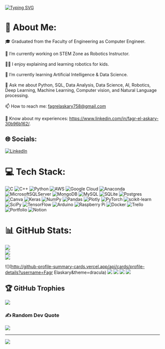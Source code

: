 [![Typing SVG](https://readme-typing-svg.herokuapp.com?font=Fira+Code&pause=1000&color=BC96F7&width=435&lines=Welcome+in+my+Github;The+World+of+Data)](https://git.io/typing-svg)

# 💫 About Me:
🎓 Graduated from the Faculty of  Engineering as Computer Engineer.<br><br>🔭 I’m currently working on  STEM Zone as Robotics Instructor.<br><br>👨‍💻 I enjoy explaining and learning robotics for kids.<br><br>🌱 I’m currently learning Artificial Intelligence & Data Science.<br><br>💬 Ask me about Python, SQL, Data Analysis, Data Science, AI, Robotics, Deep Learning, Machine Learning, Computer vision, and Natural Language processing.<br><br>📫 How to reach me: fagrelaskary758@gmail.com<br><br>📄 Know about my experiences: https://www.linkedin.com/in/fagr-el-askary-30b96b162/.


## 🌐 Socials:
[![LinkedIn](https://img.shields.io/badge/LinkedIn-%230077B5.svg?logo=linkedin&logoColor=white)](https://linkedin.com/in/https://www.linkedin.com/in/fagr-el-askary-30b96b162/) 

# 💻 Tech Stack:
![C](https://img.shields.io/badge/c-%2300599C.svg?style=plastic&logo=c&logoColor=white) ![C++](https://img.shields.io/badge/c++-%2300599C.svg?style=plastic&logo=c%2B%2B&logoColor=white) ![Python](https://img.shields.io/badge/python-3670A0?style=plastic&logo=python&logoColor=ffdd54) ![AWS](https://img.shields.io/badge/AWS-%23FF9900.svg?style=plastic&logo=amazon-aws&logoColor=white) ![Google Cloud](https://img.shields.io/badge/Google%20Cloud-%234285F4.svg?style=plastic&logo=google-cloud&logoColor=white) ![Anaconda](https://img.shields.io/badge/Anaconda-%2344A833.svg?style=plastic&logo=anaconda&logoColor=white) ![MicrosoftSQLServer](https://img.shields.io/badge/Microsoft%20SQL%20Sever-CC2927?style=plastic&logo=microsoft%20sql%20server&logoColor=white) ![MongoDB](https://img.shields.io/badge/MongoDB-%234ea94b.svg?style=plastic&logo=mongodb&logoColor=white) ![MySQL](https://img.shields.io/badge/mysql-%2300f.svg?style=plastic&logo=mysql&logoColor=white) ![SQLite](https://img.shields.io/badge/sqlite-%2307405e.svg?style=plastic&logo=sqlite&logoColor=white) ![Postgres](https://img.shields.io/badge/postgres-%23316192.svg?style=plastic&logo=postgresql&logoColor=white) ![Canva](https://img.shields.io/badge/Canva-%2300C4CC.svg?style=plastic&logo=Canva&logoColor=white) ![Keras](https://img.shields.io/badge/Keras-%23D00000.svg?style=plastic&logo=Keras&logoColor=white) ![NumPy](https://img.shields.io/badge/numpy-%23013243.svg?style=plastic&logo=numpy&logoColor=white) ![Pandas](https://img.shields.io/badge/pandas-%23150458.svg?style=plastic&logo=pandas&logoColor=white) ![Plotly](https://img.shields.io/badge/Plotly-%233F4F75.svg?style=plastic&logo=plotly&logoColor=white) ![PyTorch](https://img.shields.io/badge/PyTorch-%23EE4C2C.svg?style=plastic&logo=PyTorch&logoColor=white) ![scikit-learn](https://img.shields.io/badge/scikit--learn-%23F7931E.svg?style=plastic&logo=scikit-learn&logoColor=white) ![SciPy](https://img.shields.io/badge/SciPy-%230C55A5.svg?style=plastic&logo=scipy&logoColor=%white) ![TensorFlow](https://img.shields.io/badge/TensorFlow-%23FF6F00.svg?style=plastic&logo=TensorFlow&logoColor=white) ![Arduino](https://img.shields.io/badge/-Arduino-00979D?style=plastic&logo=Arduino&logoColor=white) ![Raspberry Pi](https://img.shields.io/badge/-RaspberryPi-C51A4A?style=plastic&logo=Raspberry-Pi) ![Docker](https://img.shields.io/badge/docker-%230db7ed.svg?style=plastic&logo=docker&logoColor=white) ![Trello](https://img.shields.io/badge/Trello-%23026AA7.svg?style=plastic&logo=Trello&logoColor=white) ![Portfolio](https://img.shields.io/badge/Portfolio-%23000000.svg?style=plastic&logo=firefox&logoColor=#FF7139) ![Notion](https://img.shields.io/badge/Notion-%23000000.svg?style=plastic&logo=notion&logoColor=white)
# 📊 GitHub Stats:
![](https://github-readme-stats.vercel.app/api?username=fagrahmed12&theme=jolly&hide_border=true&include_all_commits=false&count_private=false)<br/>
![](https://github-readme-streak-stats.herokuapp.com/?user=fagrahmed12&theme=jolly&hide_border=true)<br/>
![](https://github-readme-stats.vercel.app/api/top-langs/?username=fagrahmed12&theme=jolly&hide_border=true&include_all_commits=false&count_private=false&layout=compact)

![](http://github-profile-summary-cards.vercel.app/api/cards/profile-details?username=Fagr Elaskary&theme=dracula)
![](http://github-profile-summary-cards.vercel.app/api/cards/repos-per-language?username=vn7n24fzkq&theme=dracula)
![](http://github-profile-summary-cards.vercel.app/api/cards/most-commit-language?username=vn7n24fzkq&theme=dracula)
![](http://github-profile-summary-cards.vercel.app/api/cards/stats?username=vn7n24fzkq&theme=dracula)
![](http://github-profile-summary-cards.vercel.app/api/cards/productive-time?username=vn7n24fzkq&theme=dracula&utcOffset=8)

## 🏆 GitHub Trophies
![](https://github-profile-trophy.vercel.app/?username=fagrahmed12&theme=dracula&no-frame=true&no-bg=false&margin-w=4)

### ✍️ Random Dev Quote
![](https://quotes-github-readme.vercel.app/api?type=vetical&theme=radical)

---
[![](https://visitcount.itsvg.in/api?id=fagrahmed12&icon=5&color=0)](https://visitcount.itsvg.in)
